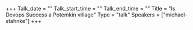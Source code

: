 +++
Talk_date = ""
Talk_start_time = ""
Talk_end_time = ""
Title = "Is Devops Success a Potemkin village"
Type = "talk"
Speakers = ["michael-stahnke"]
+++


